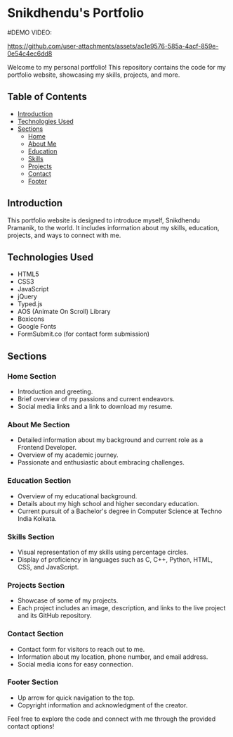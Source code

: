 # Snikdhendu's Portfolio

#DEMO VIDEO:

https://github.com/user-attachments/assets/ac1e9576-585a-4acf-859e-0e54c4ec6dd8


Welcome to my personal portfolio! This repository contains the code for my portfolio website, showcasing my skills, projects, and more.

## Table of Contents
- [Introduction](#introduction)
- [Technologies Used](#technologies-used)
- [Sections](#sections)
  - [Home](#home-section)
  - [About Me](#about-me-section)
  - [Education](#education-section)
  - [Skills](#skills-section)
  - [Projects](#projects-section)
  - [Contact](#contact-section)
  - [Footer](#footer-section)

## Introduction

This portfolio website is designed to introduce myself, Snikdhendu Pramanik, to the world. It includes information about my skills, education, projects, and ways to connect with me.

## Technologies Used

- HTML5
- CSS3
- JavaScript
- jQuery
- Typed.js
- AOS (Animate On Scroll) Library
- Boxicons
- Google Fonts
- FormSubmit.co (for contact form submission)

## Sections

### Home Section

- Introduction and greeting.
- Brief overview of my passions and current endeavors.
- Social media links and a link to download my resume.

### About Me Section

- Detailed information about my background and current role as a Frontend Developer.
- Overview of my academic journey.
- Passionate and enthusiastic about embracing challenges.

### Education Section

- Overview of my educational background.
- Details about my high school and higher secondary education.
- Current pursuit of a Bachelor's degree in Computer Science at Techno India Kolkata.

### Skills Section

- Visual representation of my skills using percentage circles.
- Display of proficiency in languages such as C, C++, Python, HTML, CSS, and JavaScript.

### Projects Section

- Showcase of some of my projects.
- Each project includes an image, description, and links to the live project and its GitHub repository.

### Contact Section

- Contact form for visitors to reach out to me.
- Information about my location, phone number, and email address.
- Social media icons for easy connection.

### Footer Section

- Up arrow for quick navigation to the top.
- Copyright information and acknowledgment of the creator.

Feel free to explore the code and connect with me through the provided contact options!


